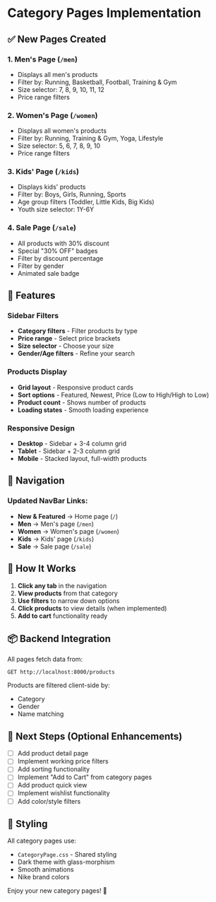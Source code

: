 # Category Pages Implementation

## ✅ New Pages Created

### 1. **Men's Page** (`/men`)
- Displays all men's products
- Filter by: Running, Basketball, Football, Training & Gym
- Size selector: 7, 8, 9, 10, 11, 12
- Price range filters

### 2. **Women's Page** (`/women`)
- Displays all women's products
- Filter by: Running, Training & Gym, Yoga, Lifestyle
- Size selector: 5, 6, 7, 8, 9, 10
- Price range filters

### 3. **Kids' Page** (`/kids`)
- Displays kids' products
- Filter by: Boys, Girls, Running, Sports
- Age group filters (Toddler, Little Kids, Big Kids)
- Youth size selector: 1Y-6Y

### 4. **Sale Page** (`/sale`)
- All products with 30% discount
- Special "30% OFF" badges
- Filter by discount percentage
- Filter by gender
- Animated sale badge

## 🎨 Features

### Sidebar Filters
- **Category filters** - Filter products by type
- **Price range** - Select price brackets
- **Size selector** - Choose your size
- **Gender/Age filters** - Refine your search

### Products Display
- **Grid layout** - Responsive product cards
- **Sort options** - Featured, Newest, Price (Low to High/High to Low)
- **Product count** - Shows number of products
- **Loading states** - Smooth loading experience

### Responsive Design
- **Desktop** - Sidebar + 3-4 column grid
- **Tablet** - Sidebar + 2-3 column grid
- **Mobile** - Stacked layout, full-width products

## 🔗 Navigation

### Updated NavBar Links:
- **New & Featured** → Home page (`/`)
- **Men** → Men's page (`/men`)
- **Women** → Women's page (`/women`)
- **Kids** → Kids' page (`/kids`)
- **Sale** → Sale page (`/sale`)

## 🎯 How It Works

1. **Click any tab** in the navigation
2. **View products** from that category
3. **Use filters** to narrow down options
4. **Click products** to view details (when implemented)
5. **Add to cart** functionality ready

## 📦 Backend Integration

All pages fetch data from:
```
GET http://localhost:8000/products
```

Products are filtered client-side by:
- Category
- Gender
- Name matching

## 🚀 Next Steps (Optional Enhancements)

- [ ] Add product detail page
- [ ] Implement working price filters
- [ ] Add sorting functionality
- [ ] Implement "Add to Cart" from category pages
- [ ] Add product quick view
- [ ] Implement wishlist functionality
- [ ] Add color/style filters

## 🎨 Styling

All category pages use:
- `CategoryPage.css` - Shared styling
- Dark theme with glass-morphism
- Smooth animations
- Nike brand colors

Enjoy your new category pages! 🎉
